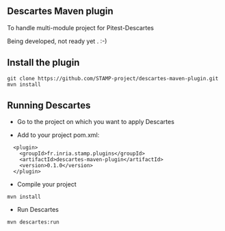 Descartes Maven plugin
----------------------
To handle multi-module project for Pitest-Descartes

Being developed, not ready yet . :-)


Install the plugin
------------------
```
git clone https://github.com/STAMP-project/descartes-maven-plugin.git
mvn install
```

Running Descartes
------------------
* Go to the project on which you want to apply Descartes

* Add to your project pom.xml:
```
  <plugin>
    <groupId>fr.inria.stamp.plugins</groupId>
    <artifactId>descartes-maven-plugin</artifactId>
    <version>0.1.0</version>
  </plugin>
```
* Compile your project
```
mvn install
```
* Run Descartes
```
mvn descartes:run
```
